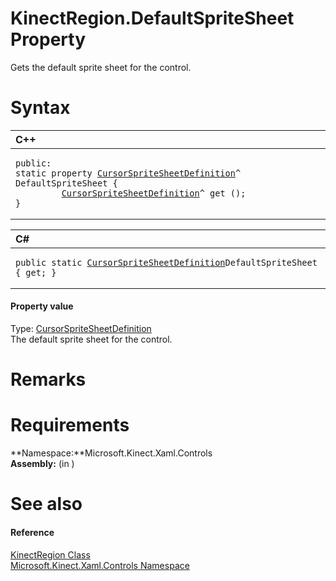 KinectRegion.DefaultSpriteSheet Property  
========================================  

Gets the default sprite sheet for the control. <span id="syntaxSection"></span>

Syntax  
======  

<table>
<colgroup>
<col width="100%" />
</colgroup>
<thead>
<tr class="header">
<th align="left">C++</th>
</tr>
</thead>
<tbody>
<tr class="odd">
<td align="left"><pre><code>public:  
static property <a href="../../../Kinect.Toolkit.Input/CursorSpriteSheetDefinit.md">CursorSpriteSheetDefinition</a>^ DefaultSpriteSheet {  
         <a href="../../../Kinect.Toolkit.Input/CursorSpriteSheetDefinit.md">CursorSpriteSheetDefinition</a>^ get ();  
}</code></pre></td>
</tr>
</tbody>
</table>

<table>
<colgroup>
<col width="100%" />
</colgroup>
<thead>
<tr class="header">
<th align="left">C#</th>
</tr>
</thead>
<tbody>
<tr class="odd">
<td align="left"><pre><code>public static <a href="../../../Kinect.Toolkit.Input/CursorSpriteSheetDefinit.md">CursorSpriteSheetDefinition</a>DefaultSpriteSheet { get; }</code></pre></td>
</tr>
</tbody>
</table>

<span id="ID4ET"></span>
#### Property value  

Type: [CursorSpriteSheetDefinition](../../../Kinect.Toolkit.Input/CursorSpriteSheetDefinit.md)  
The default sprite sheet for the control.  

<span id="remarks"></span>

Remarks  
=======  

<span id="requirements"></span>

Requirements  
============  

**Namespace:**Microsoft.Kinect.Xaml.Controls  
**Assembly:** (in )  

<span id="ID4EDB"></span>

See also  
========  

<span id="ID4EFB"></span>
#### Reference  

[KinectRegion Class](../../KinectRegion_Class.md)  
 [Microsoft.Kinect.Xaml.Controls Namespace](../../../Kinect.Xaml.Controls.md)  



<!--Please do not edit the data in the comment block below.-->
<!--
TOCTitle : DefaultSpriteSheet Property
RLTitle : KinectRegion.DefaultSpriteSheet Property
KeywordK : DefaultSpriteSheet property
KeywordK : KinectRegion.DefaultSpriteSheet property
KeywordF : Microsoft.Kinect.Xaml.Controls.KinectRegion.DefaultSpriteSheet
KeywordF : KinectRegion.DefaultSpriteSheet
KeywordF : DefaultSpriteSheet
KeywordF : Microsoft.Kinect.Xaml.Controls.KinectRegion.DefaultSpriteSheet
KeywordA : P:Microsoft.Kinect.Xaml.Controls.KinectRegion.DefaultSpriteSheet
AssetID : P:Microsoft.Kinect.Xaml.Controls.KinectRegion.DefaultSpriteSheet
Locale : en-us
CommunityContent : 1
APIType : Managed
APILocation : 
APIName : Microsoft.Kinect.Xaml.Controls.KinectRegion.DefaultSpriteSheet
TargetOS : Windows
TopicType : kbSyntax
DevLang : VB
DevLang : CSharp
DevLang : JavaScript
DevLang : C++
DocSet : K4Wv2
ProjType : K4Wv2Proj
Technology : Kinect for Windows
Product : Kinect for Windows SDK v2
productversion : 20
-->

